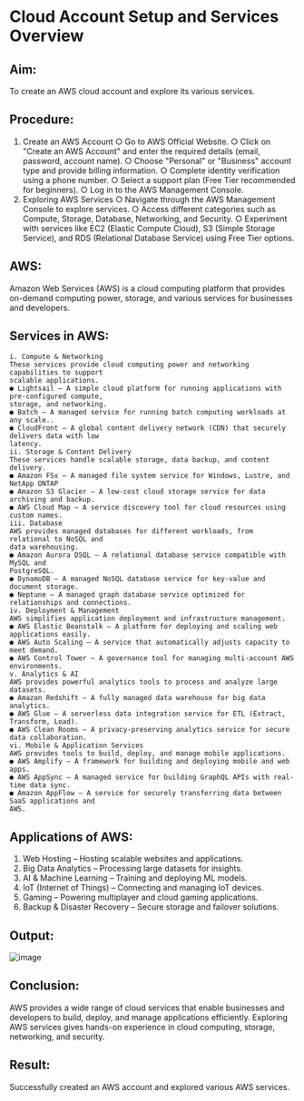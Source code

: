 # Cloud Account Setup and Services Overview

## Aim:
To create an AWS cloud account and explore its various services. 

## Procedure:
1. Create an AWS Account
○ Go to AWS Official Website.
○ Click on "Create an AWS Account" and enter the required details (email,
password, account name).
○ Choose "Personal" or "Business" account type and provide billing
information.
○ Complete identity verification using a phone number.
○ Select a support plan (Free Tier recommended for beginners).
○ Log in to the AWS Management Console.
2. Exploring AWS Services
○ Navigate through the AWS Management Console to explore services.
○ Access different categories such as Compute, Storage, Database, Networking,
and Security.
○ Experiment with services like EC2 (Elastic Compute Cloud), S3 (Simple
Storage Service), and RDS (Relational Database Service) using Free Tier
options.

## AWS:
Amazon Web Services (AWS) is a cloud computing platform that provides on-demand
computing power, storage, and various services for businesses and developers.

## Services in AWS:
```
i. Compute & Networking
These services provide cloud computing power and networking capabilities to support
scalable applications.
● Lightsail – A simple cloud platform for running applications with pre-configured compute,
storage, and networking.
● Batch – A managed service for running batch computing workloads at any scale..
● CloudFront – A global content delivery network (CDN) that securely delivers data with low
latency.
ii. Storage & Content Delivery
These services handle scalable storage, data backup, and content delivery.
● Amazon FSx – A managed file system service for Windows, Lustre, and NetApp ONTAP
● Amazon S3 Glacier – A low-cost cloud storage service for data archiving and backup.
● AWS Cloud Map – A service discovery tool for cloud resources using custom names.
iii. Database
AWS provides managed databases for different workloads, from relational to NoSQL and
data warehousing.
● Amazon Aurora DSQL – A relational database service compatible with MySQL and
PostgreSQL.
● DynamoDB – A managed NoSQL database service for key-value and document storage.
● Neptune – A managed graph database service optimized for relationships and connections.
iv. Deployment & Management
AWS simplifies application deployment and infrastructure management.
● AWS Elastic Beanstalk – A platform for deploying and scaling web applications easily.
● AWS Auto Scaling – A service that automatically adjusts capacity to meet demand.
● AWS Control Tower – A governance tool for managing multi-account AWS environments.
v. Analytics & AI
AWS provides powerful analytics tools to process and analyze large datasets.
● Amazon Redshift – A fully managed data warehouse for big data analytics.
● AWS Glue – A serverless data integration service for ETL (Extract, Transform, Load).
● AWS Clean Rooms – A privacy-preserving analytics service for secure data collaboration.
vi. Mobile & Application Services
AWS provides tools to build, deploy, and manage mobile applications.
● AWS Amplify – A framework for building and deploying mobile and web apps.
● AWS AppSync – A managed service for building GraphQL APIs with real-time data sync.
● Amazon AppFlow – A service for securely transferring data between SaaS applications and
AWS.
```
## Applications of AWS:
1. Web Hosting – Hosting scalable websites and applications.
2. Big Data Analytics – Processing large datasets for insights.
3. AI & Machine Learning – Training and deploying ML models.
4. IoT (Internet of Things) – Connecting and managing IoT devices.
5. Gaming – Powering multiplayer and cloud gaming applications.
6. Backup & Disaster Recovery – Secure storage and failover solutions.

## Output:

![image](https://github.com/user-attachments/assets/dbe41aa7-b0f2-431c-ab4b-a834dec8d93c)

## Conclusion:
AWS provides a wide range of cloud services that enable businesses and developers to build,
deploy, and manage applications efficiently. Exploring AWS services gives hands-on
experience in cloud computing, storage, networking, and security.

## Result:
Successfully created an AWS account and explored various AWS services.
